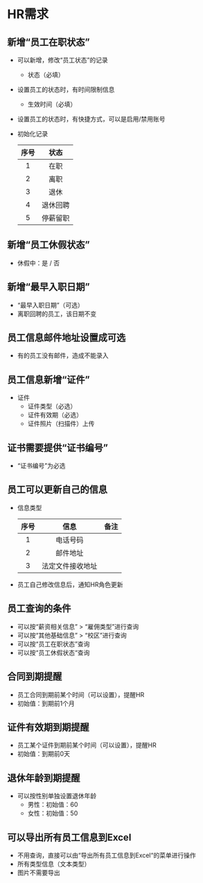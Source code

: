 # HR需求

## 新增“员工在职状态”
* 可以新增，修改“员工状态”的记录
  * 状态（必填）
* 设置员工的状态时，有时间限制信息
  * 生效时间（必填）
* 设置员工的状态时，有快捷方式，可以是启用/禁用账号

* 初始化记录

  | 序号 | 状态 |
  | :--: | :--: |
  | 1 | 在职 |
  | 2 | 离职 |
  | 3 | 退休 |
  | 4 | 退休回聘 |
  | 5 | 停薪留职 |

## 新增“员工休假状态”
* 休假中：是 / 否

## 新增“最早入职日期”
* “最早入职日期”（可选）
* 离职回聘的员工，该日期不变

## 员工信息邮件地址设置成可选
* 有的员工没有邮件，造成不能录入

## 员工信息新增“证件”
* 证件
  * 证件类型（必选）
  * 证件有效期（必选）
  * 证件照片（扫描件）上传

## 证书需要提供“证书编号”
* “证书编号”为必选

## 员工可以更新自己的信息
* 信息类型

   | 序号 | 信息 | 备注 |
   | :--: | :--: | :--: |
   | 1 | 电话号码 | |
   | 2 | 邮件地址 | |
   | 3 | 法定文件接收地址 | |

* 员工自己修改信息后，通知HR角色更新

## 员工查询的条件
* 可以按“薪资相关信息” > “雇佣类型”进行查询
* 可以按“其他基础信息” > “校区”进行查询
* 可以按“员工在职状态”查询
* 可以按“员工休假状态“查询

## 合同到期提醒
* 员工合同到期前某个时间（可以设置），提醒HR
* 初始值：到期前1个月

## 证件有效期到期提醒
* 员工某个证件到期前某个时间（可以设置），提醒HR
* 初始值：到期前0天

## 退休年龄到期提醒
* 可以按性别单独设置退休年龄
  * 男性：初始值：60
  * 女性：初始值：50

## 可以导出所有员工信息到Excel
* 不用查询，直接可以由“导出所有员工信息到Excel“的菜单进行操作
* 所有类型信息（文本类型）
* 图片不需要导出
